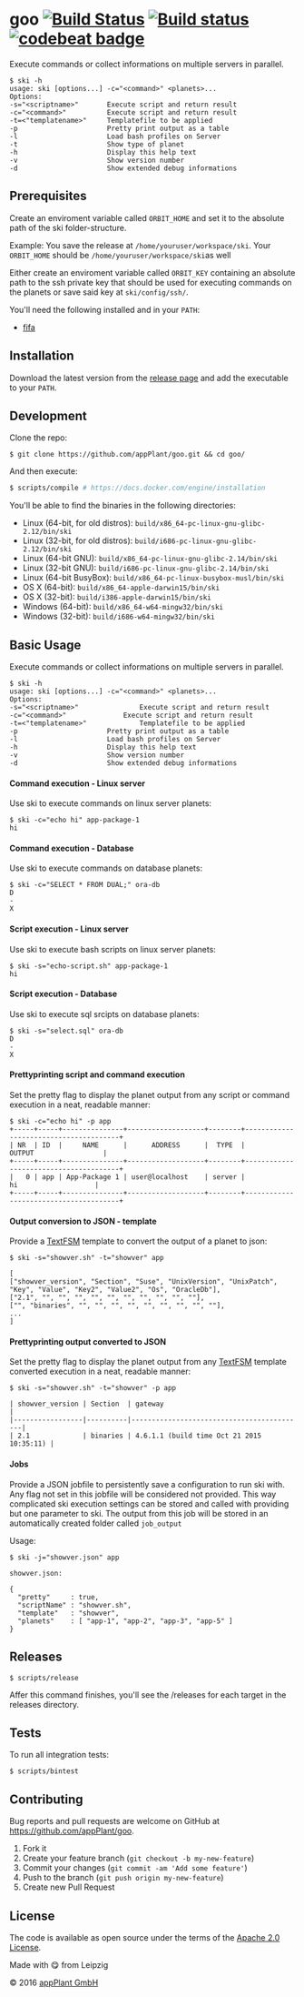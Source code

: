 # goo [![Build Status](https://travis-ci.org/appPlant/goo.svg?branch=master)](https://travis-ci.org/appPlant/goo) [![Build status](https://ci.appveyor.com/api/projects/status/f5imsl77fmg2omba/branch/master?svg=true)](https://ci.appveyor.com/project/katzer/goo/branch/master) [![codebeat badge](https://codebeat.co/badges/b0a926f1-d7bf-4ee1-9bc8-4cb1e087d347)](https://codebeat.co/projects/github-com-appplant-goo)

Execute commands or collect informations on multiple servers in parallel.

    $ ski -h
    usage: ski [options...] -c="<command>" <planets>... 
    Options:
    -s="<scriptname>"   	Execute script and return result
    -c="<command>"  	    Execute script and return result
    -t=<"templatename>" 	Templatefile to be applied 
    -p    			        Pretty print output as a table
    -l    			        Load bash profiles on Server
    -t    			        Show type of planet
    -h    			        Display this help text
    -v    			        Show version number
    -d			            Show extended debug informations


## Prerequisites
Create an enviroment variable called `ORBIT_HOME` and set it to the absolute path of the ski folder-structure. 

Example: You save the release at `/home/youruser/workspace/ski`. Your `ORBIT_HOME` should be `/home/youruser/workspace/ski`as well

Either create an enviroment variable called `ORBIT_KEY` containing an absolute path to the ssh private key that should be used for executing commands on the planets or save said key at `ski/config/ssh/`.

You'll need the following installed and in your `PATH`:
- [fifa][ff]

## Installation

Download the latest version from the [release page][releases] and add the executable to your `PATH`.

## Development

Clone the repo:
    
    $ git clone https://github.com/appPlant/goo.git && cd goo/

And then execute:

```bash
$ scripts/compile # https://docs.docker.com/engine/installation
```

You'll be able to find the binaries in the following directories:

- Linux (64-bit, for old distros): `build/x86_64-pc-linux-gnu-glibc-2.12/bin/ski`
- Linux (32-bit, for old distros): `build/i686-pc-linux-gnu-glibc-2.12/bin/ski`
- Linux (64-bit GNU): `build/x86_64-pc-linux-gnu-glibc-2.14/bin/ski`
- Linux (32-bit GNU): `build/i686-pc-linux-gnu-glibc-2.14/bin/ski`
- Linux (64-bit BusyBox): `build/x86_64-pc-linux-busybox-musl/bin/ski`
- OS X (64-bit): `build/x86_64-apple-darwin15/bin/ski`
- OS X (32-bit): `build/i386-apple-darwin15/bin/ski`
- Windows (64-bit): `build/x86_64-w64-mingw32/bin/ski`
- Windows (32-bit): `build/i686-w64-mingw32/bin/ski`

## Basic Usage

Execute commands or collect informations on multiple servers in parallel.

    $ ski -h
    usage: ski [options...] -c="<command>" <planets>... 
    Options:
    -s="<scriptname>"   	        Execute script and return result
    -c="<command>"  	        Execute script and return result
    -t=<"templatename>" 	        Templatefile to be applied 
    -p    			        Pretty print output as a table
    -l    			        Load bash profiles on Server
    -h    			        Display this help text
    -v    			        Show version number
    -d			            Show extended debug informations

#### Command execution - Linux server
Use ski to execute commands on linux server planets:
```
$ ski -c="echo hi" app-package-1
hi
```

#### Command execution - Database
Use ski to execute commands on database planets:
```
$ ski -c="SELECT * FROM DUAL;" ora-db
D
-
X
```
#### Script execution - Linux server
Use ski to execute bash scripts on linux server planets:
```
$ ski -s="echo-script.sh" app-package-1
hi
```

#### Script execution - Database
Use ski to execute sql srcipts on database planets:
```
$ ski -s="select.sql" ora-db
D
-
X
```

#### Prettyprinting script and command execution
Set the pretty flag to display the planet output from any script or command execution in a neat, readable manner:
```
$ ski -c="echo hi" -p app
+-----+-----+---------------+-------------------+--------+---------------------------------------+
| NR  | ID  |     NAME      |      ADDRESS      |  TYPE  |                OUTPUT                 |
+-----+-----+---------------+-------------------+--------+---------------------------------------+
|   0 | app | App-Package 1 | user@localhost    | server |                  hi                   |
+-----+-----+---------------+-------------------+--------+---------------------------------------+
```

#### Output conversion to JSON - template
Provide a [TextFSM](https://github.com/google/textfsm/wiki/TextFSM) template to convert the output of a planet to json:
```
$ ski -s="showver.sh" -t="showver" app

[
["showver_version", "Section", "Suse", "UnixVersion", "UnixPatch", "Key", "Value", "Key2", "Value2", "Os", "OracleDb"],
["2.1", "", "", "", "", "", "", "", "", "", ""],
["", "binaries", "", "", "", "", "", "", "", "", ""],
...
]
```

#### Prettyprinting output converted to JSON
Set the pretty flag to display the planet output from any [TextFSM](https://github.com/google/textfsm/wiki/TextFSM) template converted execution in a neat, readable manner:
```
$ ski -s="showver.sh" -t="showver" -p app

| showver_version | Section  | gateway                                   |
|-----------------|----------|-------------------------------------------|
| 2.1             | binaries | 4.6.1.1 (build time Oct 21 2015 10:35:11) |
```
#### Jobs
Provide a JSON jobfile to persistently save a configuration to run ski with. Any flag not set in this jobfile will be considered not provided. This way complicated ski execution settings can be stored and called with providing but one parameter to ski.
The output from this job will be stored in an automatically created folder called `job_output`

Usage: 
```
$ ski -j="showver.json" app
```

```
showver.json:

{
  "pretty"     : true,
  "scriptName" : "showver.sh",
  "template"   : "showver",
  "planets"    : [ "app-1", "app-2", "app-3", "app-5" ]
}
```

## Releases

    $ scripts/release

Affer this command finishes, you'll see the /releases for each target in the releases directory.

## Tests

To run all integration tests:

    $ scripts/bintest

## Contributing

Bug reports and pull requests are welcome on GitHub at https://github.com/appPlant/goo.

1. Fork it
2. Create your feature branch (`git checkout -b my-new-feature`)
3. Commit your changes (`git commit -am 'Add some feature'`)
4. Push to the branch (`git push origin my-new-feature`)
5. Create new Pull Request


## License

The code is available as open source under the terms of the [Apache 2.0 License][license].

Made with :yum: from Leipzig

© 2016 [appPlant GmbH][appplant]

[ff]: https://github.com/appPlant/ff/releases
[releases]: https://github.com/appPlant/goo/releases
[docker]: https://docs.docker.com/engine/installation
[license]: http://opensource.org/licenses/Apache-2.0
[appplant]: www.appplant.de
